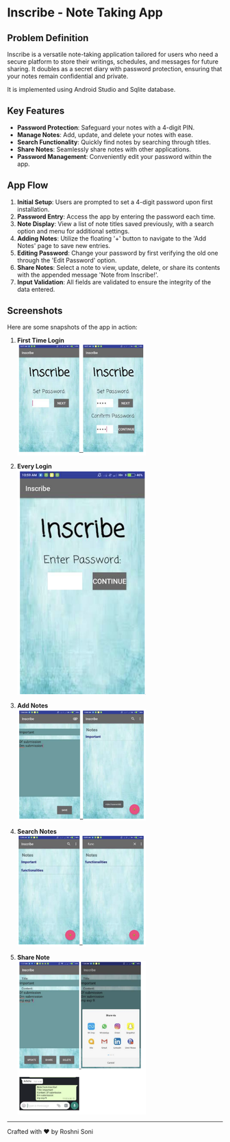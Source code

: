 # Inscribe - Note Taking App

## Problem Definition
Inscribe is a versatile note-taking application tailored for users who need a secure platform to store their writings, schedules, and messages for future sharing. It doubles as a secret diary with password protection, ensuring that your notes remain confidential and private.

It is implemented using Android Studio and Sqlite database.

## Key Features
- **Password Protection**: Safeguard your notes with a 4-digit PIN.
- **Manage Notes**: Add, update, and delete your notes with ease.
- **Search Functionality**: Quickly find notes by searching through titles.
- **Share Notes**: Seamlessly share notes with other applications.
- **Password Management**: Conveniently edit your password within the app.

## App Flow
1. **Initial Setup**: Users are prompted to set a 4-digit password upon first installation.
2. **Password Entry**: Access the app by entering the password each time.
3. **Note Display**: View a list of note titles saved previously, with a search option and menu for additional settings.
4. **Adding Notes**: Utilize the floating '+' button to navigate to the 'Add Notes' page to save new entries.
5. **Editing Password**: Change your password by first verifying the old one through the 'Edit Password' option.
6. **Share Notes**: Select a note to view, update, delete, or share its contents with the appended message 'Note from Inscribe!'.
7. **Input Validation**: All fields are validated to ensure the integrity of the data entered.

## Screenshots
Here are some snapshots of the app in action:

1. **First Time Login**  
   <img src="screens/first_time_login.png" alt="First Time Login" width="300"/>

2. **Every Login**  
   <img src="screens/every_login_pwd.png" alt="Every Login Password" width="300"/>

3. **Add Notes**  
   <img src="screens/add_notes.png" alt="Add Notes" width="300"/>

4. **Search Notes**  
   <img src="screens/search_notes.png" alt="Search Notes" width="300"/>

5. **Share Note**  
   <img src="screens/share_notes.png" alt="Share Note" width="300"/>

---

Crafted with ❤️ by Roshni Soni
